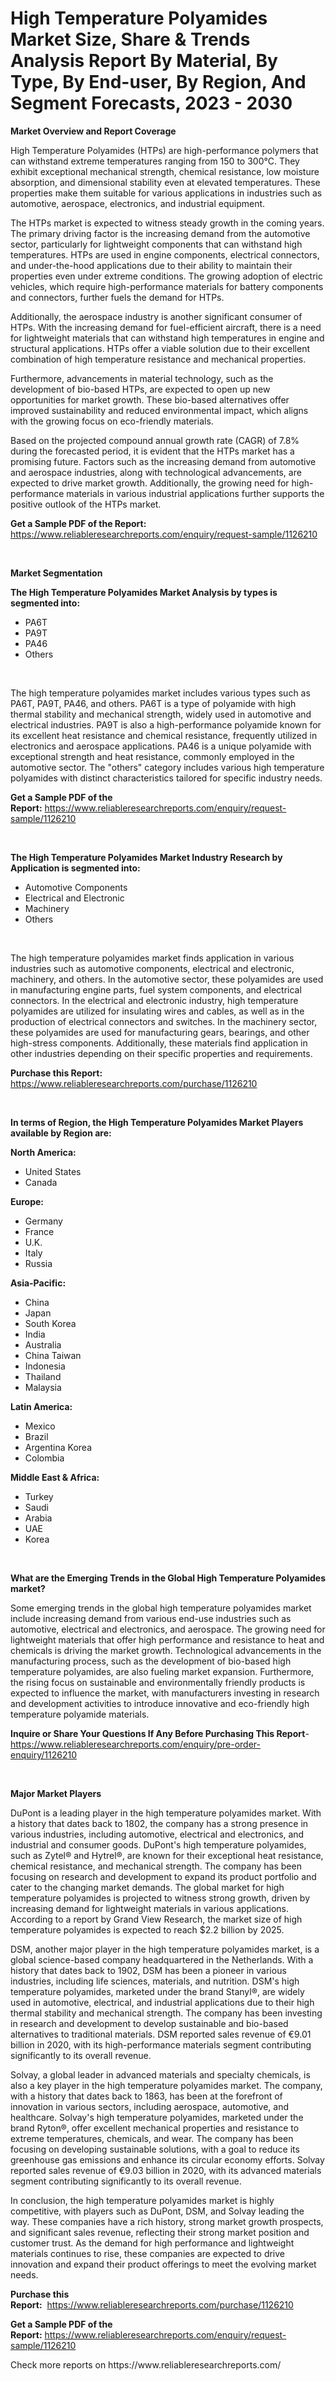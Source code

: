 <p><h1>High Temperature Polyamides Market Size, Share & Trends Analysis Report By Material, By Type, By End-user, By Region, And Segment Forecasts, 2023 - 2030</h1></p><p><strong>Market Overview and Report Coverage</strong></p>
<p><p>High Temperature Polyamides (HTPs) are high-performance polymers that can withstand extreme temperatures ranging from 150 to 300°C. They exhibit exceptional mechanical strength, chemical resistance, low moisture absorption, and dimensional stability even at elevated temperatures. These properties make them suitable for various applications in industries such as automotive, aerospace, electronics, and industrial equipment.</p><p>The HTPs market is expected to witness steady growth in the coming years. The primary driving factor is the increasing demand from the automotive sector, particularly for lightweight components that can withstand high temperatures. HTPs are used in engine components, electrical connectors, and under-the-hood applications due to their ability to maintain their properties even under extreme conditions. The growing adoption of electric vehicles, which require high-performance materials for battery components and connectors, further fuels the demand for HTPs.</p><p>Additionally, the aerospace industry is another significant consumer of HTPs. With the increasing demand for fuel-efficient aircraft, there is a need for lightweight materials that can withstand high temperatures in engine and structural applications. HTPs offer a viable solution due to their excellent combination of high temperature resistance and mechanical properties.</p><p>Furthermore, advancements in material technology, such as the development of bio-based HTPs, are expected to open up new opportunities for market growth. These bio-based alternatives offer improved sustainability and reduced environmental impact, which aligns with the growing focus on eco-friendly materials.</p><p>Based on the projected compound annual growth rate (CAGR) of 7.8% during the forecasted period, it is evident that the HTPs market has a promising future. Factors such as the increasing demand from automotive and aerospace industries, along with technological advancements, are expected to drive market growth. Additionally, the growing need for high-performance materials in various industrial applications further supports the positive outlook of the HTPs market.</p></p>
<p><strong>Get a Sample PDF of the Report:</strong> <a href="https://www.reliableresearchreports.com/enquiry/request-sample/1126210">https://www.reliableresearchreports.com/enquiry/request-sample/1126210</a></p>
<p>&nbsp;</p>
<p><strong>Market Segmentation</strong></p>
<p><strong>The High Temperature Polyamides Market Analysis by types is segmented into:</strong></p>
<p><ul><li>PA6T</li><li>PA9T</li><li>PA46</li><li>Others</li></ul></p>
<p>&nbsp;</p>
<p><p>The high temperature polyamides market includes various types such as PA6T, PA9T, PA46, and others. PA6T is a type of polyamide with high thermal stability and mechanical strength, widely used in automotive and electrical industries. PA9T is also a high-performance polyamide known for its excellent heat resistance and chemical resistance, frequently utilized in electronics and aerospace applications. PA46 is a unique polyamide with exceptional strength and heat resistance, commonly employed in the automotive sector. The "others" category includes various high temperature polyamides with distinct characteristics tailored for specific industry needs.</p></p>
<p><strong>Get a Sample PDF of the Report:</strong>&nbsp;<a href="https://www.reliableresearchreports.com/enquiry/request-sample/1126210">https://www.reliableresearchreports.com/enquiry/request-sample/1126210</a></p>
<p>&nbsp;</p>
<p><strong>The High Temperature Polyamides Market Industry Research by Application is segmented into:</strong></p>
<p><ul><li>Automotive Components</li><li>Electrical and Electronic</li><li>Machinery</li><li>Others</li></ul></p>
<p>&nbsp;</p>
<p><p>The high temperature polyamides market finds application in various industries such as automotive components, electrical and electronic, machinery, and others. In the automotive sector, these polyamides are used in manufacturing engine parts, fuel system components, and electrical connectors. In the electrical and electronic industry, high temperature polyamides are utilized for insulating wires and cables, as well as in the production of electrical connectors and switches. In the machinery sector, these polyamides are used for manufacturing gears, bearings, and other high-stress components. Additionally, these materials find application in other industries depending on their specific properties and requirements.</p></p>
<p><strong>Purchase this Report:</strong>&nbsp; <a href="https://www.reliableresearchreports.com/purchase/1126210">https://www.reliableresearchreports.com/purchase/1126210</a></p>
<p>&nbsp;</p>
<p><strong>In terms of Region, the High Temperature Polyamides Market Players available by Region are:</strong></p>
<p>
    <p> <strong> North America: </strong>
        <ul>
            <li>United States</li>
            <li>Canada</li>
        </ul>
        </p> 
    <p> <strong> Europe: </strong>
        <ul>
            <li>Germany</li>
            <li>France</li>
            <li>U.K.</li>
            <li>Italy</li>
            <li>Russia</li>
        </ul>
        </p> 
    <p> <strong> Asia-Pacific: </strong>
        <ul>
            <li>China</li>
            <li>Japan</li>
            <li>South Korea</li>
            <li>India</li>
            <li>Australia</li>
            <li>China Taiwan</li>
            <li>Indonesia</li>
            <li>Thailand</li>
            <li>Malaysia</li>
        </ul>
        </p> 
    <p> <strong> Latin America: </strong>
        <ul>
            <li>Mexico</li>
            <li>Brazil</li>
            <li>Argentina Korea</li>
            <li>Colombia</li>
        </ul>
        </p> 
    <p> <strong> Middle East & Africa: </strong>
        <ul>
            <li>Turkey</li>
            <li>Saudi</li>
            <li>Arabia</li>
            <li>UAE</li>
            <li>Korea</li>
        </ul>
    </p>
    </p>
<p>&nbsp;</p>
<p><strong>What are the Emerging Trends in the Global High Temperature Polyamides market?</strong></p>
<p><p>Some emerging trends in the global high temperature polyamides market include increasing demand from various end-use industries such as automotive, electrical and electronics, and aerospace. The growing need for lightweight materials that offer high performance and resistance to heat and chemicals is driving the market growth. Technological advancements in the manufacturing process, such as the development of bio-based high temperature polyamides, are also fueling market expansion. Furthermore, the rising focus on sustainable and environmentally friendly products is expected to influence the market, with manufacturers investing in research and development activities to introduce innovative and eco-friendly high temperature polyamide materials.</p></p>
<p><strong>Inquire or Share Your Questions If Any Before Purchasing This Report</strong>- <a href="https://www.reliableresearchreports.com/enquiry/pre-order-enquiry/1126210">https://www.reliableresearchreports.com/enquiry/pre-order-enquiry/1126210</a></p>
<p>&nbsp;</p>
<p><strong>Major Market Players</strong></p>
<p><p>DuPont is a leading player in the high temperature polyamides market. With a history that dates back to 1802, the company has a strong presence in various industries, including automotive, electrical and electronics, and industrial and consumer goods. DuPont's high temperature polyamides, such as Zytel® and Hytrel®, are known for their exceptional heat resistance, chemical resistance, and mechanical strength. The company has been focusing on research and development to expand its product portfolio and cater to the changing market demands. The global market for high temperature polyamides is projected to witness strong growth, driven by increasing demand for lightweight materials in various applications. According to a report by Grand View Research, the market size of high temperature polyamides is expected to reach $2.2 billion by 2025.</p><p>DSM, another major player in the high temperature polyamides market, is a global science-based company headquartered in the Netherlands. With a history that dates back to 1902, DSM has been a pioneer in various industries, including life sciences, materials, and nutrition. DSM's high temperature polyamides, marketed under the brand Stanyl®, are widely used in automotive, electrical, and industrial applications due to their high thermal stability and mechanical strength. The company has been investing in research and development to develop sustainable and bio-based alternatives to traditional materials. DSM reported sales revenue of €9.01 billion in 2020, with its high-performance materials segment contributing significantly to its overall revenue.</p><p>Solvay, a global leader in advanced materials and specialty chemicals, is also a key player in the high temperature polyamides market. The company, with a history that dates back to 1863, has been at the forefront of innovation in various sectors, including aerospace, automotive, and healthcare. Solvay's high temperature polyamides, marketed under the brand Ryton®, offer excellent mechanical properties and resistance to extreme temperatures, chemicals, and wear. The company has been focusing on developing sustainable solutions, with a goal to reduce its greenhouse gas emissions and enhance its circular economy efforts. Solvay reported sales revenue of €9.03 billion in 2020, with its advanced materials segment contributing significantly to its overall revenue.</p><p>In conclusion, the high temperature polyamides market is highly competitive, with players such as DuPont, DSM, and Solvay leading the way. These companies have a rich history, strong market growth prospects, and significant sales revenue, reflecting their strong market position and customer trust. As the demand for high performance and lightweight materials continues to rise, these companies are expected to drive innovation and expand their product offerings to meet the evolving market needs.</p></p>
<p><strong>Purchase this Report:</strong>&nbsp;&nbsp;<a href="https://www.reliableresearchreports.com/purchase/1126210">https://www.reliableresearchreports.com/purchase/1126210</a></p>
<p></p>
<p><strong>Get a Sample PDF of the Report:</strong>&nbsp;<a href="https://www.reliableresearchreports.com/enquiry/request-sample/1126210">https://www.reliableresearchreports.com/enquiry/request-sample/1126210</a></p>
<p>Check more reports on https://www.reliableresearchreports.com/</p>